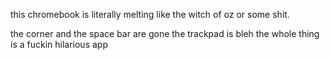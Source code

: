 this chromebook is literally melting like the witch of oz or some shit.

the corner and the space bar are gone the trackpad is bleh the whole thing is a fuckin hilarious app
